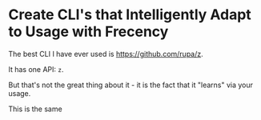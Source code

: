 # Create CLI's that Intelligently Adapt to Usage with Frecency

The best CLI I have ever used is https://github.com/rupa/z.

It has one API: `z`.

But that's not the great thing about it - it is the fact that it "learns" via your usage.

This is the same 